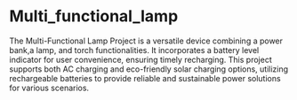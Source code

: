 # Multi_functional_lamp

The Multi-Functional Lamp Project is a versatile device combining a power bank,a lamp, and torch functionalities. It incorporates a battery level indicator for user convenience, ensuring timely recharging. This project supports both AC charging and eco-friendly solar charging options, utilizing rechargeable batteries to provide reliable and sustainable power solutions for various scenarios.
